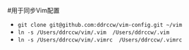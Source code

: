 
#用于同步Vim配置


* `git clone git@github.com:ddrccw/vim-config.git ~/vim`
* `ln -s /Users/ddrccw/vim/.vim  /Users/ddrccw/.vim`
* `ln -s /Users/ddrccw/vim/.vimrc  /Users/ddrccw/.vimrc`
